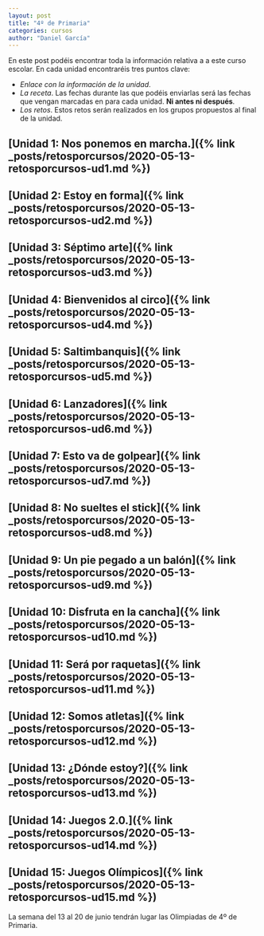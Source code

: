 ```yaml
---
layout: post
title: "4º de Primaria"
categories: cursos
author: "Daniel García"
---
```


En este post podéis encontrar toda la información relativa a a este curso escolar. En cada unidad encontraréis tres puntos clave:
* *Enlace con la información de la unidad*.
* *La receta*. Las fechas durante las que podéis enviarlas será las fechas que vengan marcadas en para cada unidad. **Ni antes ni después**.
* *Los retos*. Estos retos serán realizados en los grupos propuestos al final de la unidad.



## [Unidad 1: Nos ponemos en marcha.]({% link _posts/retosporcursos/2020-05-13-retosporcursos-ud1.md %})

## [Unidad 2: Estoy en forma]({% link _posts/retosporcursos/2020-05-13-retosporcursos-ud2.md %})

## [Unidad 3: Séptimo arte]({% link _posts/retosporcursos/2020-05-13-retosporcursos-ud3.md %})

## [Unidad 4: Bienvenidos al circo]({% link _posts/retosporcursos/2020-05-13-retosporcursos-ud4.md %})

## [Unidad 5: Saltimbanquis]({% link _posts/retosporcursos/2020-05-13-retosporcursos-ud5.md %})

## [Unidad 6: Lanzadores]({% link _posts/retosporcursos/2020-05-13-retosporcursos-ud6.md %})
       
## [Unidad 7: Esto va de golpear]({% link _posts/retosporcursos/2020-05-13-retosporcursos-ud7.md %})

## [Unidad 8: No sueltes el stick]({% link _posts/retosporcursos/2020-05-13-retosporcursos-ud8.md %})

## [Unidad 9: Un pie pegado a un balón]({% link _posts/retosporcursos/2020-05-13-retosporcursos-ud9.md %})

## [Unidad 10: Disfruta en la cancha]({% link _posts/retosporcursos/2020-05-13-retosporcursos-ud10.md %})

## [Unidad 11: Será por raquetas]({% link _posts/retosporcursos/2020-05-13-retosporcursos-ud11.md %})

## [Unidad 12: Somos atletas]({% link _posts/retosporcursos/2020-05-13-retosporcursos-ud12.md %})

## [Unidad 13: ¿Dónde estoy?]({% link _posts/retosporcursos/2020-05-13-retosporcursos-ud13.md %})

## [Unidad 14: Juegos 2.0.]({% link _posts/retosporcursos/2020-05-13-retosporcursos-ud14.md %})

## [Unidad 15: Juegos Olímpicos]({% link _posts/retosporcursos/2020-05-13-retosporcursos-ud15.md %})



La semana del 13 al 20 de junio tendrán lugar las Olimpiadas de 4º de Primaria. 
